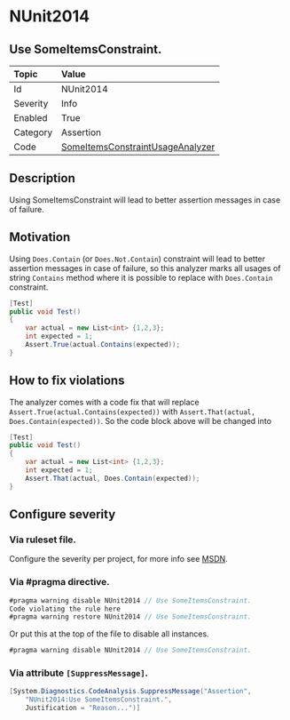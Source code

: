 # NUnit2014

## Use SomeItemsConstraint.

| Topic    | Value
| :--      | :--
| Id       | NUnit2014
| Severity | Info
| Enabled  | True
| Category | Assertion
| Code     | [SomeItemsConstraintUsageAnalyzer](https://github.com/nunit/nunit.analyzers/blob/0.2.0/src/nunit.analyzers/ConstraintUsage/SomeItemsConstraintUsageAnalyzer.cs)

## Description

Using SomeItemsConstraint will lead to better assertion messages in case of failure.

## Motivation

Using `Does.Contain` (or `Does.Not.Contain`) constraint will lead to better assertion messages in case of failure, 
so this analyzer marks all usages of string `Contains` method where it is possible to replace 
with `Does.Contain` constraint.

```csharp
[Test]
public void Test()
{
    var actual = new List<int> {1,2,3};
    int expected = 1;
    Assert.True(actual.Contains(expected));
}
```

## How to fix violations

The analyzer comes with a code fix that will replace `Assert.True(actual.Contains(expected))` with
`Assert.That(actual, Does.Contain(expected))`. So the code block above will be changed into

```csharp
[Test]
public void Test()
{
    var actual = new List<int> {1,2,3};
    int expected = 1;
    Assert.That(actual, Does.Contain(expected));
}
```

<!-- start generated config severity -->
## Configure severity

### Via ruleset file.

Configure the severity per project, for more info see [MSDN](https://msdn.microsoft.com/en-us/library/dd264949.aspx).

### Via #pragma directive.

```csharp
#pragma warning disable NUnit2014 // Use SomeItemsConstraint.
Code violating the rule here
#pragma warning restore NUnit2014 // Use SomeItemsConstraint.
```

Or put this at the top of the file to disable all instances.

```csharp
#pragma warning disable NUnit2014 // Use SomeItemsConstraint.
```

### Via attribute `[SuppressMessage]`.

```csharp
[System.Diagnostics.CodeAnalysis.SuppressMessage("Assertion",
    "NUnit2014:Use SomeItemsConstraint.",
    Justification = "Reason...")]
```
<!-- end generated config severity -->
